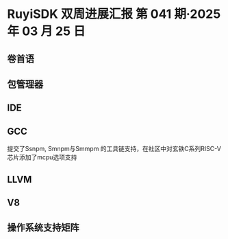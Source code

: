 # RuyiSDK 双周进展汇报  第 041 期·2025 年 03 月 25 日

## 卷首语

## 包管理器

## IDE

## GCC
提交了Ssnpm, Smnpm与Smmpm 的工具链支持，在社区中对玄铁C系列RISC-V芯片添加了mcpu选项支持

## LLVM

## V8

## 操作系统支持矩阵
